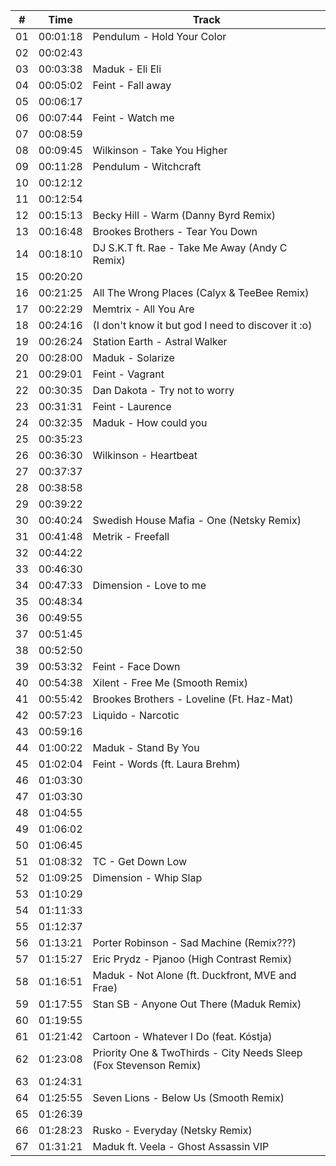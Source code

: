 | \#  | Time     | Track                                                                            |
| --- | -------- | -------------------------------------------------------------------------------- |
| 01  | 00:01:18 | Pendulum - Hold Your Color                                                       |
| 02  | 00:02:43 |                                                                                  |
| 03  | 00:03:38 | Maduk - Eli Eli                                                                  |
| 04  | 00:05:02 | Feint - Fall away                                                                |
| 05  | 00:06:17 |                                                                                  |
| 06  | 00:07:44 | Feint - Watch me                                                                 |
| 07  | 00:08:59 |                                                                                  |
| 08  | 00:09:45 | Wilkinson - Take You Higher                                                      |
| 09  | 00:11:28 | Pendulum - Witchcraft                                                            |
| 10  | 00:12:12 |                                                                                  |
| 11  | 00:12:54 |                                                                                  |
| 12  | 00:15:13 | Becky Hill - Warm (Danny Byrd Remix)                                             |
| 13  | 00:16:48 | Brookes Brothers - Tear You Down                                                 |
| 14  | 00:18:10 | DJ S.K.T ft. Rae - Take Me Away (Andy C Remix)                                   |
| 15  | 00:20:20 |                                                                                  |
| 16  | 00:21:25 | All The Wrong Places (Calyx & TeeBee Remix)                                      |
| 17  | 00:22:29 | Memtrix - All You Are                                                            |
| 18  | 00:24:16 | (I don't know it but god I need to discover it :o)                               |
| 19  | 00:26:24 | Station Earth - Astral Walker                                                    |
| 20  | 00:28:00 | Maduk - Solarize                                                                 |
| 21  | 00:29:01 | Feint - Vagrant                                                                  |
| 22  | 00:30:35 | Dan Dakota - Try not to worry                                                    |
| 23  | 00:31:31 | Feint - Laurence                                                                 |
| 24  | 00:32:35 | Maduk - How could you                                                            |
| 25  | 00:35:23 |                                                                                  |
| 26  | 00:36:30 | Wilkinson - Heartbeat                                                            |
| 27  | 00:37:37 |                                                                                  |
| 28  | 00:38:58 |                                                                                  |
| 29  | 00:39:22 |                                                                                  |
| 30  | 00:40:24 | Swedish House Mafia - One (Netsky Remix)                                         |
| 31  | 00:41:48 | Metrik - Freefall                                                                |
| 32  | 00:44:22 |                                                                                  |
| 33  | 00:46:30 |                                                                                  |
| 34  | 00:47:33 | Dimension - Love to me                                                           |
| 35  | 00:48:34 |                                                                                  |
| 36  | 00:49:55 |                                                                                  |
| 37  | 00:51:45 |                                                                                  |
| 38  | 00:52:50 |                                                                                  |
| 39  | 00:53:32 | Feint - Face Down                                                                |
| 40  | 00:54:38 | Xilent - Free Me (Smooth Remix)                                                  |
| 41  | 00:55:42 | Brookes Brothers - Loveline (Ft. Haz-Mat)                                        |
| 42  | 00:57:23 | Liquido - Narcotic                                                               |
| 43  | 00:59:16 |                                                                                  |
| 44  | 01:00:22 | Maduk - Stand By You                                                             |
| 45  | 01:02:04 | Feint - Words (ft. Laura Brehm)                                                  |
| 46  | 01:03:30 |                                                                                  |
| 47  | 01:03:30 |                                                                                  |
| 48  | 01:04:55 |                                                                                  |
| 49  | 01:06:02 |                                                                                  |
| 50  | 01:06:45 |                                                                                  |
| 51  | 01:08:32 | TC - Get Down Low                                                                |
| 52  | 01:09:25 | Dimension - Whip Slap                                                            |
| 53  | 01:10:29 |                                                                                  |
| 54  | 01:11:33 |                                                                                  |
| 55  | 01:12:37 |                                                                                  |
| 56  | 01:13:21 | Porter Robinson - Sad Machine (Remix???)                                         |
| 57  | 01:15:27 | Eric Prydz - Pjanoo (High Contrast Remix)                                        |
| 58  | 01:16:51 | Maduk - Not Alone (ft. Duckfront, MVE and Frae)                                  |
| 59  | 01:17:55 | Stan SB - Anyone Out There (Maduk Remix)                                         |
| 60  | 01:19:55 |                                                                                  |
| 61  | 01:21:42 | Cartoon - Whatever I Do (feat. Kóstja)                                           |
| 62  | 01:23:08 | Priority One & TwoThirds - City Needs Sleep (Fox Stevenson Remix)                |
| 63  | 01:24:31 |                                                                                  |
| 64  | 01:25:55 | Seven Lions - Below Us (Smooth Remix)                                            |
| 65  | 01:26:39 |                                                                                  |
| 66  | 01:28:23 | Rusko - Everyday (Netsky Remix)                                                  |
| 67  | 01:31:21 | Maduk ft. Veela - Ghost Assassin VIP                                             |

